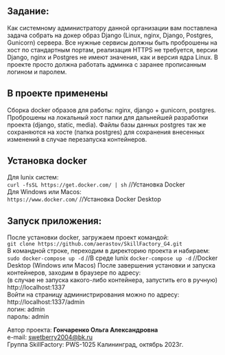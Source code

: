 ## Задание:
Как системному администратору данной организации вам поставлена задача собрать на докер образ Django 
(Linux, nginx, Django, Postgres, Gunicorn) сервера. Все нужные сервисы должны быть проброшены на хост по стандартным 
портам, реализация HTTPS не требуется, версии Django, nginx и Postgres не имеют значения, как и версия ядра Linux. 
В проекте просто должна работать админка с заранее прописанным логином и паролем.

## В проекте применены
Сборка docker образов для работы: nginx, django + gunicorn, postgres.
Проброшены на локальный хост папки для дальнейшей разработки проекта (django, static, media).
Файлы базы данных postgres так же сохраняются на хосте (папка postgres) для сохранения внесенных изменений
в случае перезапуска контейнеров.

## Установка docker
Для lunix систем:   
```curl -fsSL https://get.docker.com/ | sh``` //Установка Docker  
Для Windows или Macos:  
```https://www.docker.com/``` //Установка Docker Desktop  

## Запуск приложения:  
После установки docker, загружаем проект командой:  
`git clone https://github.com/aerastov/SkillFactory_G4.git`  
В командной строке, переходим в директорию проекта и набираем:  
`sudo docker-compose up -d`  //В среде lunix
`docker-compose up -d` //Docker Desktop (Windows или Macos)
После завершения установки и запуска контейнеров, заходим в браузере по адресу:  
(в случае не запуска какого-либо контейнера, запустить его в ручную)
http://localhost:1337  
Войти на страницу администрирования можно по адресу:  
http://localhost:1337/admin  
логин: admin  
пароль: admin  


Автор проекта: **Гончаренко Ольга Александровна**  
e-mail: swetberry2004@bk.ru  
Группа SkillFactory: PWS-1025 
Калининград, октябрь 2023г.
